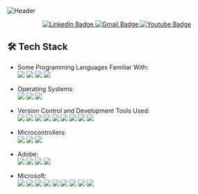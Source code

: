 ![Header](https://user-images.githubusercontent.com/87651777/219966905-7bc1e0b1-751d-42ee-9806-68f8b34bb062.png)


<div id="badges" align="center">
  <a href="www.linkedin.com/in/tristan-weger">
    <img src="https://img.shields.io/badge/LinkedIn-blue?style=for-the-badge&logo=linkedin&logoColor=white" alt="LinkedIn Badge"/>
  </a>
  <a href="https://mail.google.com/mail/u/?authuser=tweger1999@gmail.com">
    <img src="https://img.shields.io/badge/Gmail-D14836?style=for-the-badge&logo=gmail&logoColor=white" alt="Gmail Badge"/>
  </a>
  <a href="https://youtube.com/@tristan995">
    <img src="https://img.shields.io/badge/YouTube-red?style=for-the-badge&logo=youtube&logoColor=white" alt="Youtube Badge"/>
  </a>
</div>

<!--
**tweger1999/tweger1999** is a ✨ _special_ ✨ repository because its `README.md` (this file) appears on your GitHub profile.

Here are some ideas to get you started:

- 🔭 I’m currently working on ...
- 🌱 I’m currently learning ...
- 👯 I’m looking to collaborate on ...
- 🤔 I’m looking for help with ...
- 💬 Ask me about ...
- 📫 How to reach me: ...
- ⚡ Fun fact: ...
-->
## :hammer_and_wrench: Tech Stack
  - Some Programming Languages Familiar With:     
<img src="https://img.shields.io/badge/C-A8B9CC?logo=C&logoColor=FFFFFF&style=ShieldStyle" />     <img src="https://img.shields.io/badge/C++-00599C?logo=cplusplus&logoColor=FFFFFF&style=ShieldStyle" />     <img src="https://img.shields.io/badge/HTML5-E34F26?logo=HTML5&logoColor=FFFFFF&style=ShieldStyle" />     <img src="https://img.shields.io/badge/Python-3776AB?logo=Python&logoColor=FFFFFF&style=ShieldStyle" />

  - Operating Systems:       
<img src="https://img.shields.io/badge/Windows-0078D6?logo=Windows&logoColor=FFFFFF&style=ShieldStyle" />         <img src="https://img.shields.io/badge/Linux-FCC624?logo=Linux&logoColor=FFFFFF&style=ShieldStyle" />         <img src="https://img.shields.io/badge/MacOS-000000?logo=MacOS&logoColor=FFFFFF&style=ShieldStyle" />
 
  - Version Control and Development Tools Used:     
<img src="https://img.shields.io/badge/GitHub-181717?logo=GitHub&logoColor=FFFFFF&style=ShieldStyle" />     <img src="https://img.shields.io/badge/Google Colab-F9AB00?logo=Google-Colab&logoColor=FFFFFF&style=ShieldStyle" />     <img src="https://img.shields.io/badge/Visual Studio Code-007ACC?logo=Visual-Studio-Code&logoColor=FFFFFF&style=ShieldStyle" />     <img src="https://img.shields.io/badge/Visual Studio-5C2D91?logo=Visual-Studio&logoColor=FFFFFF&style=ShieldStyle" />     <img src="https://img.shields.io/badge/PyCharm-000000?logo=PyCharm&logoColor=FFFFFF&style=ShieldStyle" />     <img src="https://img.shields.io/badge/Kaggle-20BEFF?logo=Kaggle&logoColor=FFFFFF&style=ShieldStyle" />     <img src="https://img.shields.io/badge/Anaconda-44A833?logo=Anaconda&logoColor=FFFFFF&style=ShieldStyle" />     <img src="https://img.shields.io/badge/MySQL-4479A1?logo=MySQL&logoColor=FFFFFF&style=ShieldStyle" />     <img src="https://img.shields.io/badge/Microsoft SQL-CC2927?logo=Microsoft-SQL-Server&logoColor=FFFFFF&style=ShieldStyle" />

  - Microcontrollers:     
<img src="https://img.shields.io/badge/Adafruit-000000?logo=Adafruit&logoColor=FFFFFF&style=ShieldStyle" />     <img src="https://img.shields.io/badge/Arduino-00979D?logo=Arduino&logoColor=FFFFFF&style=ShieldStyle" />     <img src="https://img.shields.io/badge/Raspberry Pi-A22846?logo=Raspberry-Pi&logoColor=FFFFFF&style=ShieldStyle" />

  - Adobe:      
<img src="https://img.shields.io/badge/Creative Cloud-DA1F26?logo=Adobe-Creative-Cloud&logoColor=FFFFFF&style=ShieldStyle" />     <img src="https://img.shields.io/badge/Ilustrator-FF9A00?logo=Adobe-Illustrator&logoColor=FFFFFF&style=ShieldStyle" />      <img src="https://img.shields.io/badge/Lightroom-31A8FF?logo=Adobe-Lightroom&logoColor=FFFFFF&style=ShieldStyle" />     <img src="https://img.shields.io/badge/Photoshop-31A8FF?logo=Adobe-Photoshop&logoColor=FFFFFF&style=ShieldStyle" />

  - Microsoft:      
<img src="https://img.shields.io/badge/Excel-217346?logo=Microsoft-Excel&logoColor=FFFFFF&style=ShieldStyle" />     <img src="https://img.shields.io/badge/Office-D83B01?logo=Microsoft-Office&logoColor=FFFFFF&style=ShieldStyle" />     <img src="https://img.shields.io/badge/OneDrive-0078D4?logo=Microsoft-OneDrive&logoColor=FFFFFF&style=ShieldStyle" />     <img src="https://img.shields.io/badge/OneNote-7719AA?logo=Microsoft-OneNote&logoColor=FFFFFF&style=ShieldStyle" />     <img src="https://img.shields.io/badge/Outlook-0078D4?logo=Microsoft-Outlook&logoColor=FFFFFF&style=ShieldStyle" />     <img src="https://img.shields.io/badge/Powerpoint-B7472A?logo=Microsoft-Powerpoint&logoColor=FFFFFF&style=ShieldStyle" />     <img src="https://img.shields.io/badge/Sharepoint-0078D4?logo=Microsoft-Sharepoint&logoColor=FFFFFF&style=ShieldStyle" />     <img src="https://img.shields.io/badge/Teams-6264A7?logo=Microsoft-Teams&logoColor=FFFFFF&style=ShieldStyle" />     <img src="https://img.shields.io/badge/Word-2B579A?logo=Microsoft-Word&logoColor=FFFFFF&style=ShieldStyle" />


